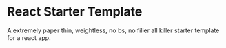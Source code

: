 # React Starter Template
A extremely paper thin, weightless, no bs, no filler all killer starter template for a react app.